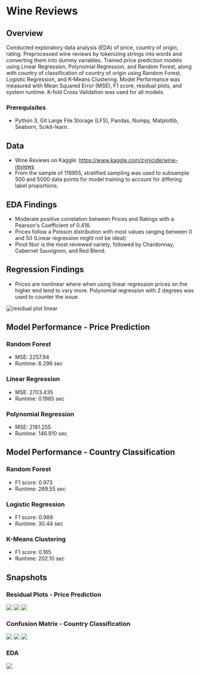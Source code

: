 # Wine Reviews
## Overview
Conducted exploratory data analysis (EDA) of price, country of origin, rating. Preprocessed wine reviews by tokenizing strings into
words and converting them into dummy variables. Trained price prediction models using Linear Regression, Polynomial Regression,
and Random Forest, along with country of classification of country of origin using Random Forest, Logistic Regression, and K-Means Clustering. 
Model Performance was measured with Mean Squared Error (MSE), F1 score, residual plots, and system runtime. K-fold Cross Validation
was used for all models.

### Prerequisites
- Python 3, Git Large File Storage (LFS), Pandas, Numpy, Matplotlib, Seaborn, Scikit-learn.

## Data
- Wine Reviews on Kaggle: https://www.kaggle.com/zynicide/wine-reviews
- From the sample of 119955, stratified sampling was used to subsample 500 and 5000 data points for model training to account for differing label proportions.

## EDA Findings
- Moderate positive correlation between Prices and Ratings with a Pearson's Coefficient of 0.416.
- Prices follow a Poisson distribution with most values ranging between 0 and 50 (Linear regression might not be ideal)
- Pinot Noir is the most reviewed variety, followed by Chardonnay, Cabernet Sauvignon, and Red Blend.

## Regression Findings
- Prices are nonlinear where when using linear regression prices on the higher end tend to vary more. Polynomial regression with 2 degrees was used to counter the issue.

![residual plot linear](https://github.com/jordanchow1/wine_reviews/blob/master/snapshots/residual_plot_linear.png)

## Model Performance - Price Prediction
### Random Forest
- MSE: 2257.94
- Runtime: 6.296 sec
### Linear Regression
- MSE: 2703.435
- Runtime: 0.1965 sec
### Polynomial Regression
- MSE: 2181.255
- Runtime: 146.910 sec

## Model Performance - Country Classification
### Random Forest
- F1 score: 0.973
- Runtime: 269.55 sec

### Logistic Regression
- F1 score: 0.988
- Runtime: 30.44 sec

### K-Means Clustering
- F1 score: 0.165
- Runtime: 202.10 sec

## Snapshots
### Residual Plots - Price Prediction
![](https://github.com/jordanchow1/wine_reviews/blob/master/snapshots/residual_plot_rf.png)
![](https://github.com/jordanchow1/wine_reviews/blob/master/snapshots/residual_plot_linear.png)
![](https://github.com/jordanchow1/wine_reviews/blob/master/snapshots/residual_plot_poly.png)

### Confusion Matrix - Country Classification
![](https://github.com/jordanchow1/wine_reviews/blob/master/snapshots/cm_rf.png)
![](https://github.com/jordanchow1/wine_reviews/blob/master/snapshots/cm_linear.png)
![](https://github.com/jordanchow1/wine_reviews/blob/master/snapshots/cm_kmeans.png)

### EDA
![](https://github.com/jordanchow1/wine_reviews/blob/master/snapshots/num_reviews.png)